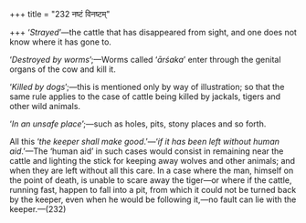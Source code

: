 +++
title = "232 नष्टं विनष्टम्"

+++
‘*Strayed*’—the cattle that has disappeared from sight, and one does not
know where it has gone to.

‘*Destroyed by worms*’;—Worms called ‘*ārśaka*’ enter through the
genital organs of the cow and kill it.

‘*Killed by dogs*’;—this is mentioned only by way of illustration; so
that the same rule applies to the case of cattle being killed by
jackals, tigers and other wild animals.

‘*In an unsafe place*’;—such as holes, pits, stony places and so forth.

All this ‘*the keeper shall make good*.’—‘*if it has been left without
human aid*.’—The ‘human aid’ in such cases would consist in remaining
near the cattle and lighting the stick for keeping away wolves and other
animals; and when they are left without all this care. In a case where
the man, himself on the point of death, is unable to scare away the
tiger—or where if the cattle, running fast, happen to fall into a pit,
from which it could not be turned back by the keeper, even when he would
be following it,—no fault can lie with the keeper.—(232)


